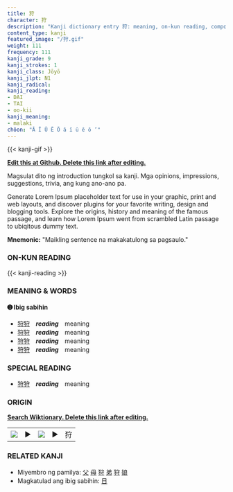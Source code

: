 ```yaml
---
title: 狩
character: 狩
description: "Kanji dictionary entry 狩: meaning, on-kun reading, compounds, origin, related kanji"
content_type: kanji
featured_image: "/狩.gif"
weight: 111
frequency: 111
kanji_grade: 9
kanji_strokes: 1
kanji_class: Jōyō
kanji_jlpt: N1
kanji_radical: 
kanji_reading: 
- DAI
- TAI
- oo-kii
kanji_meaning:
- malaki
chōon: "Ā Ī Ū Ē Ō ā ī ū ē ō ’"
---
```

[//]: # (Don't edit the line below. Kanji animated GIF code is automatically generated.)
{{< kanji-gif >}}

[//]: # (Edit below this line.)

**[Edit this at Github. Delete this link after editing.](https://github.com/tim0g/tim/tree/main/content/kanji/狩/index.md)**

Magsulat dito ng introduction tungkol sa kanji. Mga opinions, impressions, suggestions, trivia, ang kung ano-ano pa.

Generate Lorem Ipsum placeholder text for use in your graphic, print and web layouts, and discover plugins for your favorite writing, design and blogging tools. Explore the origins, history and meaning of the famous passage, and learn how Lorem Ipsum went from scrambled Latin passage to ubiqitous dummy text.
 
**Mnemonic:** "Maikling sentence na makakatulong sa pagsaulo."

### ON-KUN READING

[//]: # (Don't edit the line below. ON-KUN READING code is automatically generated.)
{{< kanji-reading >}}

### MEANING & WORDS

#### ➊ **Ibig sabihin**
  - [狩](../狩)[狩](../狩)　***reading***　meaning
  - [狩](../狩)[狩](../狩)　***reading***　meaning
  - [狩](../狩)[狩](../狩)　***reading***　meaning
  - [狩](../狩)[狩](../狩)　***reading***　meaning

### SPECIAL READING
  - [狩](../狩)[狩](../狩)　***reading***　meaning

### ORIGIN

**[Search Wiktionary. Delete this link after editing.](https://wiktionary.org/wiki/狩)**
<table class="kanji-table"><tr><td>
<img src="60px-狩-bronze.svg.png">
</td><td>▶</td><td>
<img src="60px-狩-oracle.svg.png">
</td><td>▶</td>
<td class="kanji-origin">狩</td>
</tr></table>

### RELATED KANJI
- Miyembro ng pamilya: [父](../父) [母](../母) [狩](../狩) [弟](../弟) [狩](../狩) [娘](../娘)
- Magkatulad ang ibig sabihin: [日](../日)
